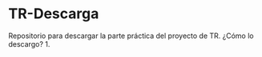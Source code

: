 # TR-Descarga
Repositorio para descargar la parte práctica del proyecto de TR.
¿Cómo lo descargo?
1.
